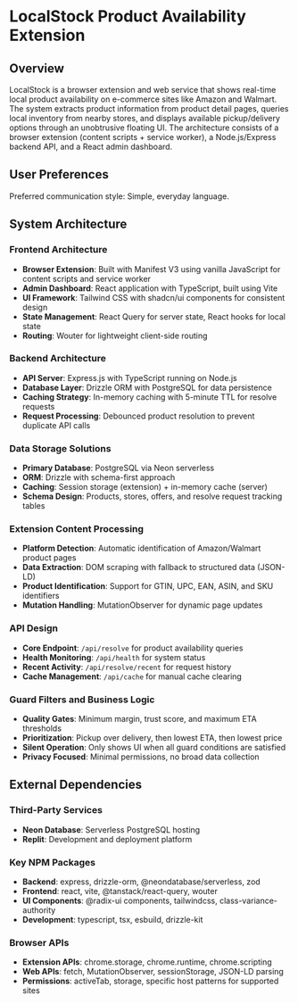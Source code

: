 # LocalStock Product Availability Extension

## Overview

LocalStock is a browser extension and web service that shows real-time local product availability on e-commerce sites like Amazon and Walmart. The system extracts product information from product detail pages, queries local inventory from nearby stores, and displays available pickup/delivery options through an unobtrusive floating UI. The architecture consists of a browser extension (content scripts + service worker), a Node.js/Express backend API, and a React admin dashboard.

## User Preferences

Preferred communication style: Simple, everyday language.

## System Architecture

### Frontend Architecture
- **Browser Extension**: Built with Manifest V3 using vanilla JavaScript for content scripts and service worker
- **Admin Dashboard**: React application with TypeScript, built using Vite
- **UI Framework**: Tailwind CSS with shadcn/ui components for consistent design
- **State Management**: React Query for server state, React hooks for local state
- **Routing**: Wouter for lightweight client-side routing

### Backend Architecture
- **API Server**: Express.js with TypeScript running on Node.js
- **Database Layer**: Drizzle ORM with PostgreSQL for data persistence
- **Caching Strategy**: In-memory caching with 5-minute TTL for resolve requests
- **Request Processing**: Debounced product resolution to prevent duplicate API calls

### Data Storage Solutions
- **Primary Database**: PostgreSQL via Neon serverless
- **ORM**: Drizzle with schema-first approach
- **Caching**: Session storage (extension) + in-memory cache (server)
- **Schema Design**: Products, stores, offers, and resolve request tracking tables

### Extension Content Processing
- **Platform Detection**: Automatic identification of Amazon/Walmart product pages
- **Data Extraction**: DOM scraping with fallback to structured data (JSON-LD)
- **Product Identification**: Support for GTIN, UPC, EAN, ASIN, and SKU identifiers
- **Mutation Handling**: MutationObserver for dynamic page updates

### API Design
- **Core Endpoint**: `/api/resolve` for product availability queries
- **Health Monitoring**: `/api/health` for system status
- **Recent Activity**: `/api/resolve/recent` for request history
- **Cache Management**: `/api/cache` for manual cache clearing

### Guard Filters and Business Logic
- **Quality Gates**: Minimum margin, trust score, and maximum ETA thresholds
- **Prioritization**: Pickup over delivery, then lowest ETA, then lowest price
- **Silent Operation**: Only shows UI when all guard conditions are satisfied
- **Privacy Focused**: Minimal permissions, no broad data collection

## External Dependencies

### Third-Party Services
- **Neon Database**: Serverless PostgreSQL hosting
- **Replit**: Development and deployment platform

### Key NPM Packages
- **Backend**: express, drizzle-orm, @neondatabase/serverless, zod
- **Frontend**: react, vite, @tanstack/react-query, wouter
- **UI Components**: @radix-ui components, tailwindcss, class-variance-authority
- **Development**: typescript, tsx, esbuild, drizzle-kit

### Browser APIs
- **Extension APIs**: chrome.storage, chrome.runtime, chrome.scripting
- **Web APIs**: fetch, MutationObserver, sessionStorage, JSON-LD parsing
- **Permissions**: activeTab, storage, specific host patterns for supported sites